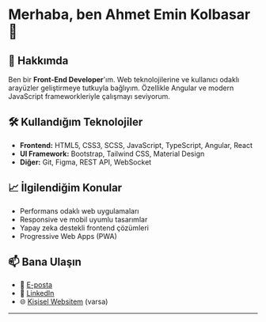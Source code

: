 # Merhaba, ben Ahmet Emin Kolbasar 👋

## 🚀 Hakkımda
Ben bir **Front-End Developer**'ım. Web teknolojilerine ve kullanıcı odaklı arayüzler geliştirmeye tutkuyla bağlıyım. Özellikle Angular ve modern JavaScript frameworkleriyle çalışmayı seviyorum.

## 🛠️ Kullandığım Teknolojiler
- **Frontend:** HTML5, CSS3, SCSS, JavaScript, TypeScript, Angular, React
- **UI Framework:** Bootstrap, Tailwind CSS, Material Design
- **Diğer:** Git, Figma, REST API, WebSocket

## 📈 İlgilendiğim Konular
- Performans odaklı web uygulamaları
- Responsive ve mobil uyumlu tasarımlar
- Yapay zeka destekli frontend çözümleri
- Progressive Web Apps (PWA)

## 📫 Bana Ulaşın
- 📧 [E-posta](mailto:aeminkolbasar@gmail.com)
- 💼 [LinkedIn](https://www.linkedin.com/in/aeminklbsr/)
- 🌐 [Kişisel Websitem](https://seninsiten.com) (varsa)

---
